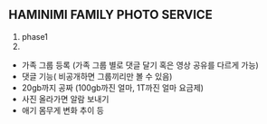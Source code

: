 ## HAMINIMI FAMILY PHOTO SERVICE

1. phase1
2. 
- 가족 그룹 등록 (가족 그룹 별로 댓글 달기 혹은 영상 공유를 다르게 가능)
- 댓글 기능( 비공개하면 그룹끼리만 볼 수 있음)
- 20gb까지 공짜 (100gb까진 얼마, 1T까진 얼마 요금제)
- 사진 올라가면 알람 보내기
- 애기 몸무게 변화 추이 등
